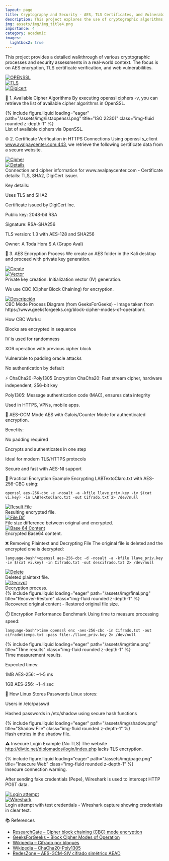 ```yaml
---
layout: page
title: Cryptography and Security - AES, TLS Certificates, and Vulnerability Assessment
description: This project explores the use of cryptographic algorithms, focusing on AES encryption, TLS certificate verification, and the vulnerabilities that arise from insecure data transmission. It includes a step-by-step guide on AES encryption, certification checks, and web security analysis.
img: assets/img/img_title4.png
importance: 4
category: academic
images:
  lightbox2: true
---
```



This project provides a detailed walkthrough of various cryptographic processes and security assessments in a real-world context. The focus is on AES encryption, TLS certificate verification, and web vulnerabilities.

<div class="row text-center">
  <div class="col-sm mt-3 mt-md-0">
    <a href="/assets/img/open.png" data-lightbox="standards" data-title="OPENSSL">
      <img src="/assets/img/open.png" alt="OPENSSL" class="img-fluid rounded z-depth-1" />
    </a>
  </div>
  <div class="col-sm mt-3 mt-md-0">
    <a href="/assets/img/tls.png" data-lightbox="standards" data-title="TLS">
      <img src="/assets/img/tls.png" alt="TLS" class="img-fluid rounded z-depth-1" />
    </a>
  </div>
  <div class="col-sm mt-3 mt-md-0">
    <a href="/assets/img/digi.png" data-lightbox="standards" data-title="Digicert">
      <img src="/assets/img/digi.png" alt="Digicert" class="img-fluid rounded z-depth-1" />
    </a>
  </div>
</div>

🔐 1. Available Cipher Algorithms
By executing openssl ciphers -v, you can retrieve the list of available cipher algorithms in OpenSSL.

<div class="row mt-4">
    <div class="col-sm mt-3 mt-md-0">
        {% include figure.liquid loading="eager" path="/assets/img/listaopenssl.png" title="ISO 22301" class="img-fluid rounded z-depth-1" %}
    </div>
</div>
<div class="caption">
   List of available ciphers via OpenSSL.
</div>



🌐 2. Certificate Verification in HTTPS Connections
Using openssl s_client www.avalpaycenter.com:443, we retrieve the following certificate data from a secure website.

<div class="row mt-4 text-center">
  <div class="col-sm-8 mx-auto mt-3 mt-md-0">
    <a href="/assets/img/cipher.png" data-lightbox="standards2" data-title="Cipher">
      <img src="/assets/img/cipher.png" alt="Cipher" class="img-fluid rounded z-depth-1" />
    </a>
  </div>
</div>

<div class="row mt-4 text-center">
  <div class="col-sm-8 mx-auto mt-3 mt-md-0">
    <a href="/assets/img/details.png" data-lightbox="standards2" data-title="Details">
      <img src="/assets/img/details.png" alt="Details" class="img-fluid rounded z-depth-1" />
    </a>
  </div>
</div>

<div class="caption">
   Connection and cipher information for www.avalpaycenter.com - Certificate details: TLS, SHA2, DigiCert issuer.
</div>

Key details:

Uses TLS and SHA2

Certificate issued by DigiCert Inc.

Public key: 2048-bit RSA

Signature: RSA-SHA256

TLS version: 1.3 with AES-128 and SHA256

Owner: A Toda Hora S.A (Grupo Aval)

📁 3. AES Encryption Process
We create an AES folder in the Kali desktop and proceed with private key generation.

<div class="row mt-4 text-center">
  <div class="col-sm-8 mx-auto mt-3 mt-md-0">
    <a href="/assets/img/createaes.png" data-lightbox="standards3" data-title="Create">
      <img src="/assets/img/createaes.png" alt="Create" class="img-fluid rounded z-depth-1" />
    </a>
  </div>
</div>

<div class="row mt-4 text-center">
  <div class="col-sm-8 mx-auto mt-3 mt-md-0">
    <a href="/assets/img/initaes.png" data-lightbox="standards3" data-title="Vector">
      <img src="/assets/img/initaes.png" alt="Vector" class="img-fluid rounded z-depth-1" />
    </a>
  </div>
</div>
<div class="caption">
   Private key creation.
   Initialization vector (IV) generation.
</div>

We use CBC (Cipher Block Chaining) for encryption.

<div class="row mt-4">
   <div class="col-sm mt-3 mt-md-0 text-center">
      <a href="/assets/img/tu-imagen.png" data-lightbox="grupo" data-title="CCBC">
      <img src="/assets/img/block.png" alt="Descripción" class="img-fluid rounded z-depth-1" style="max-width: 60%; height: auto;" />
   </a>
</div>

</div>

<div class="caption">
   CBC Mode Process Diagram (from GeeksForGeeks) - Image taken from https://www.geeksforgeeks.org/block-cipher-modes-of-operation/.
</div>

How CBC Works:

Blocks are encrypted in sequence

IV is used for randomness

XOR operation with previous cipher block

Vulnerable to padding oracle attacks

No authentication by default

⚡ ChaCha20-Poly1305 Encryption
ChaCha20: Fast stream cipher, hardware independent, 256-bit key

Poly1305: Message authentication code (MAC), ensures data integrity

Used in HTTPS, VPNs, mobile apps.

🔄 AES-GCM Mode
AES with Galois/Counter Mode for authenticated encryption.

Benefits:

No padding required

Encrypts and authenticates in one step

Ideal for modern TLS/HTTPS protocols

Secure and fast with AES-NI support

📂 Practical Encryption Example
Encrypting LABTextoClaro.txt with AES-256-CBC using:

<div class="row justify-content-sm-center">
  <div class="col-sm-10 mt-3 mt-md-0">
    <pre class="bg-dark text-white p-3 rounded">
<code class="language-bash">openssl aes-256-cbc -e -nosalt -a -kfile llave_priv.key -iv $(cat vi.key) -in LABTextoClaro.txt -out Cifrado.txt 2&gt; /dev/null</code>
</pre>
  </div>
</div>


<div class="row text-center">
  <div class="col-sm mt-3 mt-md-0">
    <a href="/assets/img/result.png" data-lightbox="standards4" data-title="Result File">
      <img src="/assets/img/result.png" alt="Result File" class="img-fluid rounded z-depth-1" />
    </a>
    <div class="caption mt-2">
      Resulting encrypted file.
    </div>
  </div>
  <div class="col-sm mt-3 mt-md-0">
    <a href="/assets/img/dif.png" data-lightbox="standards4" data-title="File Dif">
      <img src="/assets/img/dif.png" alt="File Dif" class="img-fluid rounded z-depth-1" />
    </a>
    <div class="caption mt-2">
      File size difference between original and encrypted.
    </div>
  </div>
  <div class="col-sm mt-3 mt-md-0">
    <a href="/assets/img/base64.png" data-lightbox="standards4" data-title="Base 64 Content">
      <img src="/assets/img/base64.png" alt="Base 64 Content" class="img-fluid rounded z-depth-1" />
    </a>
    <div class="caption mt-2">
      Encrypted Base64 content.
    </div>
  </div>
</div>

❌ Removing Plaintext and Decrypting File
The original file is deleted and the encrypted one is decrypted:

<div class="row justify-content-sm-center">
  <div class="col-sm-10 mt-3 mt-md-0">
    <pre class="bg-dark text-white p-3 rounded">
<code class="language-bash">language-bash">openssl aes-256-cbc -d -nosalt -a -kfile llave_priv.key -iv $(cat vi.key) -in Cifrado.txt -out descifrado.txt 2&gt; /dev/null</code>
</pre>
  </div>
</div>

<div class="row mt-4 text-center">
  <div class="col-sm mt-3 mt-md-0">
    <a href="/assets/img/remove.png" data-lightbox="standards5" data-title="Delete">
      <img src="/assets/img/remove.png" alt="Delete" class="img-fluid rounded z-depth-1" />
    </a>
    <div class="caption mt-2">
      Deleted plaintext file.
    </div>
  </div>
</div>

<div class="row mt-4 text-center">
  <div class="col-sm mt-3 mt-md-0">
    <a href="/assets/img/decrypt.png" data-lightbox="standards5" data-title="Decrypt">
      <img src="/assets/img/decrypt.png" alt="Decrypt" class="img-fluid rounded z-depth-1" />
    </a>
    <div class="caption mt-2">
      Decryption process.
    </div>
  </div>
</div>

<div class="row mt-4 text-center">
  <div class="col-sm mt-3 mt-md-0">
    {% include figure.liquid loading="eager" path="/assets/img/final.png" title="Recover-Restore" class="img-fluid rounded z-depth-1" %}
    <div class="caption mt-2">
      Recovered original content - Restored original file size.
    </div>
  </div>
</div>

⏱️ Encryption Performance Benchmark
Using time to measure processing speed:

<div class="row justify-content-sm-center">
  <div class="col-sm-10 mt-3 mt-md-0">
    <pre class="bg-dark text-white p-3 rounded">
<code class="language-bash">language-bash">time openssl enc -aes-256-cbc -in Cifrado.txt -out cifradotiempo.txt -pass file:./llave_priv.key 2&gt; /dev/null</code>
</pre>
  </div>
</div>

<div class="row mt-4">
    <div class="col-sm mt-3 mt-md-0">
        {% include figure.liquid loading="eager" path="/assets/img/time.png" title="TIme results" class="img-fluid rounded z-depth-1" %}
    </div>
</div>
<div class="caption">
   Time measurement results.
</div>

Expected times:

1MB AES-256: ~1–5 ms

1GB AES-256: ~1–4 sec

🔑 How Linux Stores Passwords
Linux stores:

Users in /etc/passwd

Hashed passwords in /etc/shadow using secure hash functions

<div class="row mt-4">
    <div class="col-sm mt-3 mt-md-0">
        {% include figure.liquid loading="eager" path="/assets/img/shadow.png" title="Shadow File" class="img-fluid rounded z-depth-1" %}
    </div>
</div>
<div class="caption">
   Hash entries in the shadow file.
</div>

⚠️ Insecure Login Example (No TLS)
The website http://divtic.net/diplomados/login/index.php lacks TLS encryption.

<div class="row mt-4">
    <div class="col-sm mt-3 mt-md-0">
        {% include figure.liquid loading="eager" path="/assets/img/page.png" title="Insecure Web" class="img-fluid rounded z-depth-1" %}
    </div>
</div>
<div class="caption">
   Insecure connection warning.
</div>

After sending fake credentials (Pepe), Wireshark is used to intercept HTTP POST data.

<div class="row mt-4 text-center">
  <div class="col-sm-8 mx-auto mt-3 mt-md-0">
    <a href="/assets/img/login.png" data-lightbox="standards6" data-title="Login attempt">
      <img src="/assets/img/login.png" alt="Login attempt" class="img-fluid rounded z-depth-1" />
    </a>
  </div>
</div>

<div class="row mt-4 text-center">
  <div class="col-sm-8 mx-auto mt-3 mt-md-0">
    <a href="/assets/img/wire.png" data-lightbox="standards6" data-title="Wireshark">
      <img src="/assets/img/wire.png" alt="Wireshark" class="img-fluid rounded z-depth-1" />
    </a>
  </div>
</div>
<div class="caption">
   Login attempt with test credentials - Wireshark capture showing credentials in clear text.
</div>

📚 References
<ul>
  <li><a href="https://www.researchgate.net/figure/Cipher-block-chaining-CBC-mode-encryption_fig1_215783767" target="_blank">ResearchGate – Cipher block chaining (CBC) mode encryption</a></li>
  <li><a href="https://www.geeksforgeeks.org/block-cipher-modes-of-operation/" target="_blank">GeeksForGeeks – Block Cipher Modes of Operation</a></li>
  <li><a href="https://es.wikipedia.org/wiki/Cifrado_por_bloques#:~:text=La%20desventaja%20de%20este%20m%C3%A9todo,sea%20recomendable%20para%20protocolos%20cifrados." target="_blank">Wikipedia – Cifrado por bloques</a></li>
  <li><a href="https://en.wikipedia.org/wiki/ChaCha20-Poly1305" target="_blank">Wikipedia – ChaCha20-Poly1305</a></li>
  <li><a href="https://www.redeszone.net/2019/05/04/aes-gcm-siv-cifrado-simetrico-aead/" target="_blank">RedesZone – AES-GCM-SIV cifrado simétrico AEAD</a></li>
</ul>


